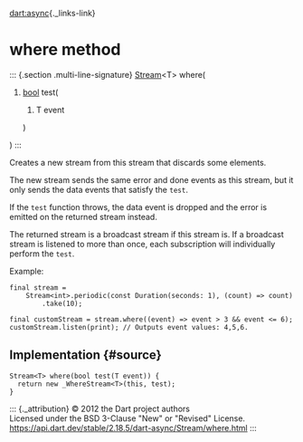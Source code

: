 [dart:async](../../dart-async/dart-async-library){._links-link}

where method
============

::: {.section .multi-line-signature}
[Stream](../stream-class)\<T\> where(

1.  [bool](../../dart-core/bool-class) test(
    1.  T event

    )

)
:::

Creates a new stream from this stream that discards some elements.

The new stream sends the same error and done events as this stream, but
it only sends the data events that satisfy the `test`.

If the `test` function throws, the data event is dropped and the error
is emitted on the returned stream instead.

The returned stream is a broadcast stream if this stream is. If a
broadcast stream is listened to more than once, each subscription will
individually perform the `test`.

Example:

``` {.language-dart data-language="dart"}
final stream =
    Stream<int>.periodic(const Duration(seconds: 1), (count) => count)
        .take(10);

final customStream = stream.where((event) => event > 3 && event <= 6);
customStream.listen(print); // Outputs event values: 4,5,6.
```

Implementation {#source}
--------------

``` {.language-dart data-language="dart"}
Stream<T> where(bool test(T event)) {
  return new _WhereStream<T>(this, test);
}
```

::: {._attribution}
© 2012 the Dart project authors\
Licensed under the BSD 3-Clause \"New\" or \"Revised\" License.\
<https://api.dart.dev/stable/2.18.5/dart-async/Stream/where.html>
:::
